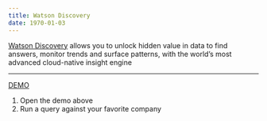 ```yaml
---
title: Watson Discovery
date: 1970-01-03
---
```

[Watson Discovery](https://www.ibm.com/cloud/watson-discovery) allows you to unlock hidden value in data to find answers, monitor trends and surface patterns, with the world’s most advanced cloud-native insight engine

---

[DEMO](https://discovery-news-demo.ng.bluemix.net/)

1. Open the demo above
1. Run a query against your favorite company